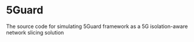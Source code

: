 # 5Guard
The source code for simulating 5Guard framework as a 5G isolation-aware network slicing solution
